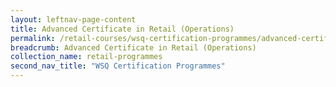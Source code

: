 ```yaml
---
layout: leftnav-page-content
title: Advanced Certificate in Retail (Operations)
permalink: /retail-courses/wsq-certification-programmes/advanced-certificate-in-retail-operations
breadcrumb: Advanced Certificate in Retail (Operations)
collection_name: retail-programmes
second_nav_title: "WSQ Certification Programmes"
---
```

